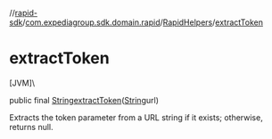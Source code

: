 //[rapid-sdk](../../../index.md)/[com.expediagroup.sdk.domain.rapid](../index.md)/[RapidHelpers](index.md)/[extractToken](extract-token.md)

# extractToken

[JVM]\

public final [String](https://docs.oracle.com/javase/8/docs/api/java/lang/String.html)[extractToken](extract-token.md)([String](https://docs.oracle.com/javase/8/docs/api/java/lang/String.html)url)

Extracts the token parameter from a URL string if it exists; otherwise, returns null.
